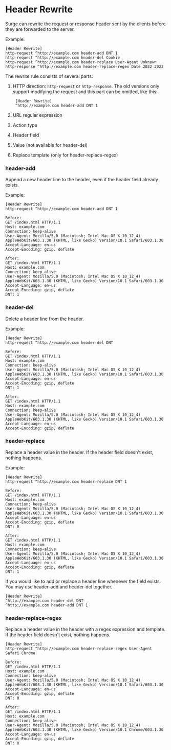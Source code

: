 Header Rewrite
==============

Surge can rewrite the request or response header sent by the clients before they are forwarded to the server.

Example:

    [Header Rewrite]
    http-request ^http://example.com header-add DNT 1
    http-request ^http://example.com header-del Cookie
    http-request ^http://example.com header-replace User-Agent Unknown
    http-response ^http://example.com header-replace-regex Date 2022 2023
    

The rewrite rule consists of several parts:

1.  HTTP direction: `http-request` or `http-response`. The old versions only support modifying the request and this part can be omitted, like this:
    
         [Header Rewrite]
         ^http://example.com header-add DNT 1
        
    
2.  URL regular expression
    
3.  Action type
4.  Header field
5.  Value (not available for header-del)
6.  Replace template (only for header-replace-regex)

### header-add

Append a new header line to the header, even if the header field already exists.

Example:

    [Header Rewrite]
    http-request ^http://example.com header-add DNT 1
    
    Before:
    GET /index.html HTTP/1.1
    Host: example.com
    Connection: keep-alive
    User-Agent: Mozilla/5.0 (Macintosh; Intel Mac OS X 10_12_4) AppleWebKit/603.1.30 (KHTML, like Gecko) Version/10.1 Safari/603.1.30
    Accept-Language: en-us
    Accept-Encoding: gzip, deflate
    
    After:
    GET /index.html HTTP/1.1
    Host: example.com
    Connection: keep-alive
    User-Agent: Mozilla/5.0 (Macintosh; Intel Mac OS X 10_12_4) AppleWebKit/603.1.30 (KHTML, like Gecko) Version/10.1 Safari/603.1.30
    Accept-Language: en-us
    Accept-Encoding: gzip, deflate
    DNT: 1
    

### header-del

Delete a header line from the header.

Example:

    [Header Rewrite]
    http-request ^http://example.com header-del DNT
    
    Before:
    GET /index.html HTTP/1.1
    Host: example.com
    Connection: keep-alive
    User-Agent: Mozilla/5.0 (Macintosh; Intel Mac OS X 10_12_4) AppleWebKit/603.1.30 (KHTML, like Gecko) Version/10.1 Safari/603.1.30
    Accept-Language: en-us
    Accept-Encoding: gzip, deflate
    DNT: 1
    
    After:
    GET /index.html HTTP/1.1
    Host: example.com
    Connection: keep-alive
    User-Agent: Mozilla/5.0 (Macintosh; Intel Mac OS X 10_12_4) AppleWebKit/603.1.30 (KHTML, like Gecko) Version/10.1 Safari/603.1.30
    Accept-Language: en-us
    Accept-Encoding: gzip, deflate
    

### header-replace

Replace a header value in the header. If the header field doesn't exist, nothing happens.

Example:

    [Header Rewrite]
    http-request ^http://example.com header-replace DNT 1
    
    Before:
    GET /index.html HTTP/1.1
    Host: example.com
    Connection: keep-alive
    User-Agent: Mozilla/5.0 (Macintosh; Intel Mac OS X 10_12_4) AppleWebKit/603.1.30 (KHTML, like Gecko) Version/10.1 Safari/603.1.30
    Accept-Language: en-us
    Accept-Encoding: gzip, deflate
    DNT: 0
    
    After:
    GET /index.html HTTP/1.1
    Host: example.com
    Connection: keep-alive
    User-Agent: Mozilla/5.0 (Macintosh; Intel Mac OS X 10_12_4) AppleWebKit/603.1.30 (KHTML, like Gecko) Version/10.1 Safari/603.1.30
    Accept-Language: en-us
    Accept-Encoding: gzip, deflate
    DNT: 1
    

If you would like to add or replace a header line whenever the field exists. You may use header-add and header-del together.

    [Header Rewrite]
    ^http://example.com header-del DNT
    ^http://example.com header-add DNT 1
    

### header-replace-regex

Replace a header value in the header with a regex expression and template. If the header field doesn't exist, nothing happens.

    [Header Rewrite]
    http-request ^http://example.com header-replace-regex User-Agent Safari Chrome
    
    Before:
    GET /index.html HTTP/1.1
    Host: example.com
    Connection: keep-alive
    User-Agent: Mozilla/5.0 (Macintosh; Intel Mac OS X 10_12_4) AppleWebKit/603.1.30 (KHTML, like Gecko) Version/10.1 Safari/603.1.30
    Accept-Language: en-us
    Accept-Encoding: gzip, deflate
    DNT: 0
    
    After:
    GET /index.html HTTP/1.1
    Host: example.com
    Connection: keep-alive
    User-Agent: Mozilla/5.0 (Macintosh; Intel Mac OS X 10_12_4) AppleWebKit/603.1.30 (KHTML, like Gecko) Version/10.1 Chrome/603.1.30
    Accept-Language: en-us
    Accept-Encoding: gzip, deflate
    DNT: 0